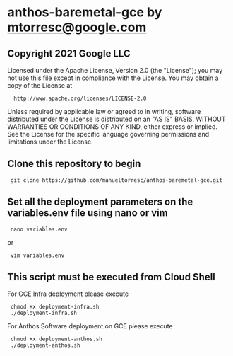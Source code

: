 # anthos-baremetal-gce by mtorresc@google.com

## Copyright 2021 Google LLC

 Licensed under the Apache License, Version 2.0 (the "License");
 you may not use this file except in compliance with the License.
 You may obtain a copy of the License at

      http://www.apache.org/licenses/LICENSE-2.0

 Unless required by applicable law or agreed to in writing, software
 distributed under the License is distributed on an "AS IS" BASIS,
 WITHOUT WARRANTIES OR CONDITIONS OF ANY KIND, either express or implied.
 See the License for the specific language governing permissions and
 limitations under the License.

## Clone this repository to begin

     git clone https://github.com/manueltorresc/anthos-baremetal-gce.git

## Set all the deployment parameters on the variables.env file using nano or vim

     nano variables.env

or

     vim variables.env

## This script must be executed from Cloud Shell
For GCE Infra deployment please execute

     chmod +x deployment-infra.sh
     ./deployment-infra.sh

For Anthos Software deployment on GCE please execute
     
     chmod +x deployment-anthos.sh
     ./deployment-anthos.sh

